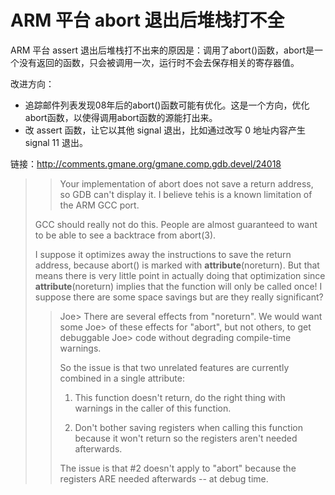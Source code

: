 ARM 平台 abort 退出后堆栈打不全
================================

ARM 平台 assert 退出后堆栈打不出来的原因是：调用了abort()函数，abort是一个没有返回的函数，只会被调用一次，运行时不会去保存相关的寄存器值。

改进方向：
* 追踪邮件列表发现08年后的abort()函数可能有优化。这是一个方向，优化abort函数，以使得调用abort函数的源能打出来。
* 改 assert 函数，让它以其他 signal 退出，比如通过改写 0 地址内容产生 signal 11 退出。

链接：http://comments.gmane.org/gmane.comp.gdb.devel/24018

>> Your implementation of abort does not save a return address, so GDB
>> can't display it.  I believe tehis is a known limitation of the ARM
>> GCC port.
>
> GCC should really not do this.  People are almost guaranteed to want
> to be able to see a backtrace from abort(3).
>
> I suppose it optimizes away the instructions to save the return
> address, because abort() is marked with __attribute__(noreturn).  But
> that means there is very little point in actually doing that
> optimization since __attribute__(noreturn) implies that the function
> will only be called once!  I suppose there are some space savings but
> are they really significant?
>>  Joe> There are several effects from "noreturn".  We would want some
>>  Joe> of these effects for "abort", but not others, to get debuggable
>>  Joe> code without degrading compile-time warnings.
>>
>> So the issue is that two unrelated features are currently combined in
>> a single attribute:
>> 
>> 1. This function doesn't return, do the right thing with warnings in 
>>    the caller of this function.
>> 
>> 2. Don't bother saving registers when calling this function because it
>>    won't return so the registers aren't needed afterwards.
>> 
>> The issue is that #2 doesn't apply to "abort" because the registers
>> ARE needed afterwards -- at debug time.
